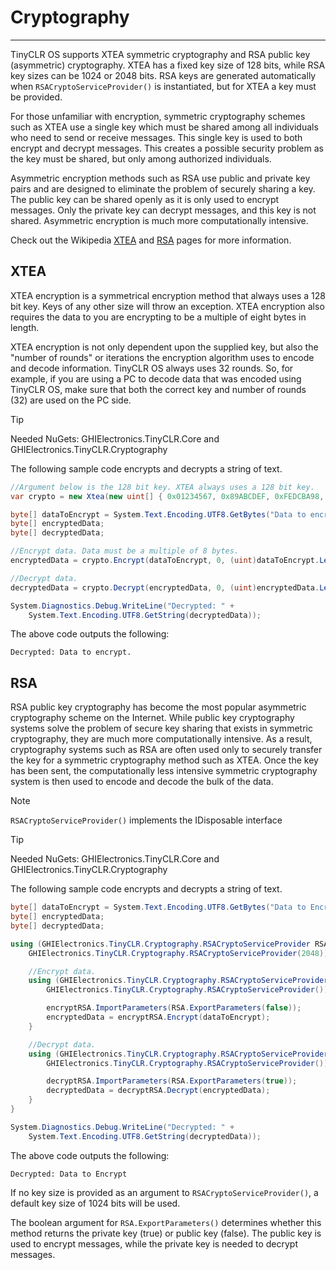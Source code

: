 # Cryptography
---
TinyCLR OS supports XTEA symmetric cryptography and RSA public key (asymmetric) cryptography. XTEA has a fixed key size of 128 bits, while RSA key sizes can be 1024 or 2048 bits. RSA keys are generated automatically when `RSACryptoServiceProvider()` is instantiated, but for XTEA a key must be provided.

For those unfamiliar with encryption, symmetric cryptography schemes such as XTEA use a single key which must be shared among all individuals who need to send or receive messages. This single key is used to both encrypt and decrypt messages. This creates a possible security problem as the key must be shared, but only among authorized individuals. 

Asymmetric encryption methods such as RSA use public and private key pairs and are designed to eliminate the problem of securely sharing a key. The public key can be shared openly as it is only used to encrypt messages. Only the private key can decrypt messages, and this key is not shared. Asymmetric encryption is much more computationally intensive.

Check out the Wikipedia [XTEA](https://en.wikipedia.org/wiki/XTEA) and [RSA](https://en.wikipedia.org/wiki/RSA_(cryptosystem)) pages for more information.

## XTEA
XTEA encryption is a symmetrical encryption method that always uses a 128 bit key. Keys of any other size will throw an exception. XTEA encryption also requires the data to you are encrypting to be a multiple of eight bytes in length.

XTEA encryption is not only dependent upon the supplied key, but also the "number of rounds" or iterations the encryption algorithm uses to encode and decode information. TinyCLR OS always uses 32 rounds. So, for example, if you are using a PC to decode data that was encoded using TinyCLR OS, make sure that both the correct key and number of rounds (32) are used on the PC side.

> [!Tip]
> Needed NuGets: GHIElectronics.TinyCLR.Core and GHIElectronics.TinyCLR.Cryptography

The following sample code encrypts and decrypts a string of text.

```cs
//Argument below is the 128 bit key. XTEA always uses a 128 bit key.
var crypto = new Xtea(new uint[] { 0x01234567, 0x89ABCDEF, 0xFEDCBA98, 0x76543210 });

byte[] dataToEncrypt = System.Text.Encoding.UTF8.GetBytes("Data to encrypt.");
byte[] encryptedData;
byte[] decryptedData;

//Encrypt data. Data must be a multiple of 8 bytes.
encryptedData = crypto.Encrypt(dataToEncrypt, 0, (uint)dataToEncrypt.Length);

//Decrypt data.
decryptedData = crypto.Decrypt(encryptedData, 0, (uint)encryptedData.Length);

System.Diagnostics.Debug.WriteLine("Decrypted: " +
    System.Text.Encoding.UTF8.GetString(decryptedData));
```

The above code outputs the following:
```text
Decrypted: Data to encrypt.
```

## RSA
RSA public key cryptography has become the most popular asymmetric cryptography scheme on the Internet. While public key cryptography systems solve the problem of secure key sharing that exists in symmetric cryptography, they are much more computationally intensive. As a result, cryptography systems such as RSA are often used only to securely transfer the key for a symmetric cryptography method such as XTEA. Once the key has been sent, the computationally less intensive symmetric cryptography system is then used to encode and decode the bulk of the data.

> [!Note]
> `RSACryptoServiceProvider()` implements the IDisposable interface

> [!Tip]
> Needed NuGets: GHIElectronics.TinyCLR.Core and GHIElectronics.TinyCLR.Cryptography

The following sample code encrypts and decrypts a string of text.

```cs
byte[] dataToEncrypt = System.Text.Encoding.UTF8.GetBytes("Data to Encrypt");
byte[] encryptedData;
byte[] decryptedData;

using (GHIElectronics.TinyCLR.Cryptography.RSACryptoServiceProvider RSA = new
    GHIElectronics.TinyCLR.Cryptography.RSACryptoServiceProvider(2048)) {

    //Encrypt data.
    using (GHIElectronics.TinyCLR.Cryptography.RSACryptoServiceProvider encryptRSA = new
        GHIElectronics.TinyCLR.Cryptography.RSACryptoServiceProvider()) {

        encryptRSA.ImportParameters(RSA.ExportParameters(false));
        encryptedData = encryptRSA.Encrypt(dataToEncrypt);
    }

    //Decrypt data.
    using (GHIElectronics.TinyCLR.Cryptography.RSACryptoServiceProvider decryptRSA = new
        GHIElectronics.TinyCLR.Cryptography.RSACryptoServiceProvider()) {

        decryptRSA.ImportParameters(RSA.ExportParameters(true));
        decryptedData = decryptRSA.Decrypt(encryptedData);
    }
}

System.Diagnostics.Debug.WriteLine("Decrypted: " +
    System.Text.Encoding.UTF8.GetString(decryptedData));

```

The above code outputs the following:
```text
Decrypted: Data to Encrypt
```

If no key size is provided as an argument to `RSACryptoServiceProvider()`, a default key size of 1024 bits will be used.

The boolean argument for `RSA.ExportParameters()` determines whether this method returns the private key (true) or public key (false). The public key is used to encrypt messages, while the private key is needed to decrypt messages.

